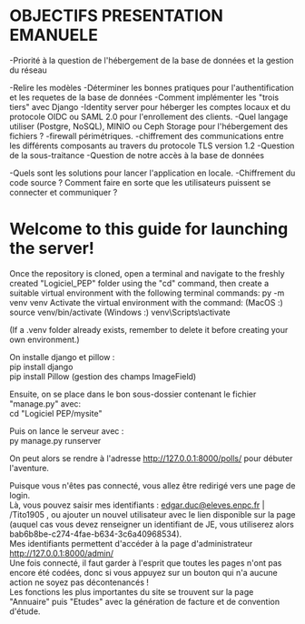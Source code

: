 # OBJECTIFS PRESENTATION EMANUELE

-Priorité à la question de l'hébergement de la base de données et la gestion du réseau

-Relire les modèles
-Déterminer les bonnes pratiques pour l'authentification et les requetes de la base de données
-Comment implémenter les "trois tiers" avec Django
-Identity server pour héberger les comptes locaux et du protocole OIDC ou SAML 2.0 pour l'enrollement des clients. 
-Quel langage utiliser (Postgre, NoSQL), MINIO ou Ceph Storage pour l'hébergement des fichiers ?
-firewall périmétriques.
-chiffrement des communications entre les différents composants au travers du protocole TLS version 1.2
-Question de la sous-traitance
-Question de notre accès à la base de données


-Quels sont les solutions pour lancer l'application en locale.
-Chiffrement du code source ? Comment faire en sorte que les utilisateurs puissent se connecter et communiquer ?














# Welcome to this guide for launching the server!

Once the repository is cloned, open a terminal and navigate to the freshly created "Logiciel_PEP" folder using the "cd" command, then create a suitable virtual environment with the following terminal commands:
py -m venv venv
Activate the virtual environment with the command:
(MacOS :) source venv/bin/activate
(Windows :) venv\Scripts\activate

(If a .venv folder already exists, remember to delete it before creating your own environment.)

On installe django et pillow :  
pip install django  
pip install Pillow (gestion des champs ImageField)  
  
Ensuite, on se place dans le bon sous-dossier contenant le fichier "manage.py" avec:  
cd "Logiciel PEP/mysite"  
  
Puis on lance le serveur avec :  
py manage.py runserver  
  
On peut alors se rendre à l'adresse http://127.0.0.1:8000/polls/ pour débuter l'aventure.  
  
Puisque vous n'êtes pas connecté, vous allez être redirigé vers une page de login.  
Là, vous pouvez saisir mes identifiants : edgar.duc@eleves.enpc.fr  |  /Tito1905  , ou ajouter un nouvel utilisateur avec le lien disponible sur la page (auquel cas vous devez renseigner un identifiant de JE, vous utiliserez alors bab6b8be-c274-4fae-b634-3c6a40968534).  
Mes identifiants permettent d'accéder à la page d'administrateur http://127.0.0.1:8000/admin/  
Une fois connecté, il faut garder à l'esprit que toutes les pages n'ont pas encore été codées, donc si vous appuyez sur un bouton qui n'a aucune action ne soyez pas décontenancés !  
Les fonctions les plus importantes du site se trouvent sur la page "Annuaire" puis "Etudes" avec la génération de facture et de convention d'étude.  
